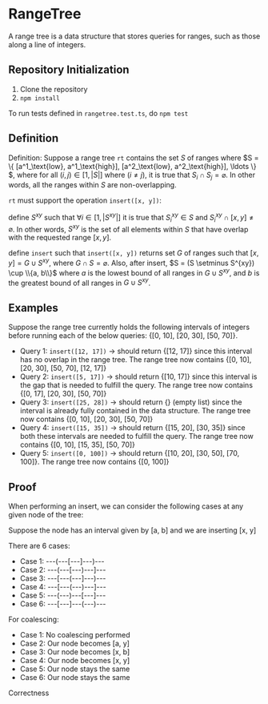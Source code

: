 # RangeTree

A range tree is a data structure that stores queries for ranges, such as those along a line of integers.

## Repository Initialization

1. Clone the repository
2. `npm install`

To run tests defined in `rangetree.test.ts`, do `npm test`

## Definition

Definition: Suppose a range tree $\texttt{rt}$ contains the set $S$ of ranges where $S = \\{ [a^1_\text{low}, a^1_\text{high}], [a^2_\text{low}, a^2_\text{high}], \ldots \\} $, where for all $(i, j) \in [1, |S|]$ where $(i \neq j)$, it is true that $S_i \cap S_j = \varnothing$. In other words, all the ranges within $S$ are non-overlapping.

`rt` must support the operation `insert([x, y])`:

define $S^{xy}$ such that $\forall i \in [1, |S^{xy}|]$ it is true that $S_i^{xy} \in S$ and $S_i^{xy} \cap [x, y] \neq \varnothing$. In other words, $S^{xy}$ is the set of all elements within $S$ that have overlap with the requested range $[x, y]$.

define `insert` such that `insert([x, y])` returns set $G$ of ranges such that $[x, y] = G \cup S^{xy}$, where $G \cap S = \varnothing$. Also, after insert, $S = (S \setminus S^{xy}) \cup \\{a, b\\}$ where $a$ is the lowest bound of all ranges in $G \cup S^{xy}$, and $b$ is the greatest bound of all ranges in $G \cup S^{xy}$. 

## Examples
Suppose the range tree currently holds the following intervals of integers before running each of the below queries: {[0, 10], [20, 30], [50, 70]}.

- Query 1: `insert([12, 17])` -> should return {[12, 17]} since this interval has no overlap in the range tree. The range tree now contains {[0, 10], [20, 30], [50, 70], [12, 17]}
- Query 2: `insert([5, 17])` -> should return {[10, 17]} since this interval is the gap that is needed to fulfill the query. The range tree now contains {[0, 17], [20, 30], [50, 70]}
- Query 3: `insert([25, 28])` -> should return {} (empty list) since the interval is already fully contained in the data structure. The range tree now contains {[0, 10], [20, 30], [50, 70]}
- Query 4: `insert([15, 35])` -> should return {[15, 20], [30, 35]} since both these intervals are needed to fulfill the query. The range tree now contains {[0, 10], [15, 35], [50, 70]}
- Query 5: `insert([0, 100])` -> should return {[10, 20], [30, 50], [70, 100]}. The range tree now contains {[0, 100]}

## Proof

When performing an insert, we can consider the following cases at any given node of the tree:

Suppose the node has an interval given by [a, b] and we are inserting [x, y]

There are 6 cases:

- Case 1: ---(---[---]---)---
- Case 2: ---(---[---)---]---
- Case 3: ---[---(---]---)---
- Case 4: ---[---(---)---]---
- Case 5: ---(---)---[---]---
- Case 6: ---[---]---(---)---

For coalescing:
- Case 1: No coalescing performed
- Case 2: Our node becomes [a, y]
- Case 3: Our node becomes [x, b]
- Case 4: Our node becomes [x, y]
- Case 5: Our node stays the same
- Case 6: Our node stays the same

Correctness
